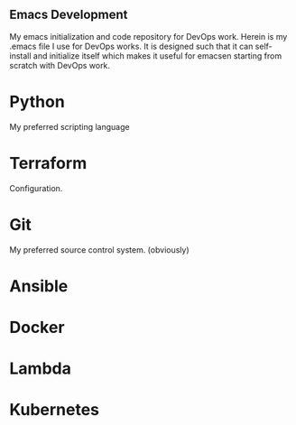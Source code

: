 

## Emacs Development

My emacs initialization and code repository for DevOps work. Herein is my .emacs file I use for DevOps works. It is designed such that it can self-install and initialize itself which makes it useful for emacsen starting from scratch with DevOps work.


# Python

My preferred scripting language

# Terraform

Configuration.

# Git

My preferred source control system. (obviously)

# Ansible

# Docker

# Lambda

# Kubernetes



